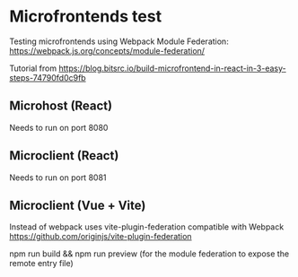 # Microfrontends test
Testing microfrontends using Webpack Module Federation: https://webpack.js.org/concepts/module-federation/

Tutorial from https://blog.bitsrc.io/build-microfrontend-in-react-in-3-easy-steps-74790fd0c9fb

## Microhost (React)
Needs to run on port 8080

## Microclient (React)
Needs to run on port 8081

## Microclient (Vue + Vite)
Instead of webpack uses vite-plugin-federation compatible with Webpack
https://github.com/originjs/vite-plugin-federation

npm run build && npm run preview (for the module federation to expose the remote entry file)


